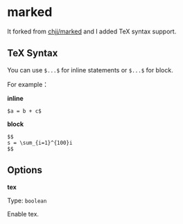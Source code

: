 # marked

It forked from [chjj/marked](https://github.com/chjj/marked) and I added TeX syntax support.

## TeX Syntax

You can use `$...$` for inline statements or `$...$` for block. 

For example：

**inline**

```
$a = b + c$
```

**block**

```
$$
s = \sum_{i=1}^{100}i
$$
```

## Options

**tex**

Type: `boolean`

Enable tex.
